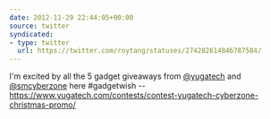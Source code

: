 ```yaml
---
date: 2012-11-29 22:44:05+00:00
source: twitter
syndicated:
- type: twitter
  url: https://twitter.com/roytang/statuses/274282614846787584/
---
```


I'm excited by all the 5 gadget giveaways from [@yugatech](https://twitter.com/yugatech/) and [@smcyberzone](https://twitter.com/smcyberzone/) here #gadgetwish --  https://www.yugatech.com/contests/contest-yugatech-cyberzone-christmas-promo/